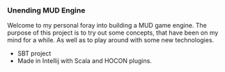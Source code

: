 ### Unending MUD Engine

Welcome to my personal foray into building a MUD game engine.
The purpose of this project is to try out some concepts, that have been on my
mind for a while. As well as to play around with some new technologies.

- SBT project
- Made in Intellij with Scala and HOCON plugins.